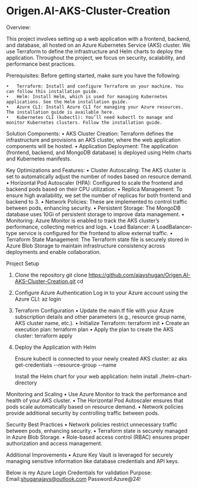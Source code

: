 # Origen.AI-AKS-Cluster-Creation

Overview:

This project involves setting up a web application with a frontend, backend, and database, all hosted on an Azure Kubernetes Service (AKS) cluster. We use Terraform to define the infrastructure and Helm charts to deploy the application. Throughout the project, we focus on security, scalability, and performance best practices.

Prerequisites:
    Before getting started, make sure you have the following:

    •	Terraform: Install and configure Terraform on your machine. You can follow this installation guide.
    •	Helm: Install Helm, which is used for managing Kubernetes applications. See the Helm installation guide.
    •	Azure CLI: Install Azure CLI for managing your Azure resources. The installation guide is available here.
    •	Kubernetes CLI (kubectl): You’ll need kubectl to manage and monitor Kubernetes clusters. Follow the installation guide.

Solution Components:
    •	AKS Cluster Creation: Terraform defines the infrastructure and provisions an AKS cluster, where the web application components will be hosted.
    •	Application Deployment: The application (frontend, backend, and MongoDB database) is deployed using Helm charts and Kubernetes manifests.

Key Optimizations and Features:
    •	Cluster Autoscaling: The AKS cluster is set to automatically adjust the number of nodes based on resource demand.
    •	Horizontal Pod Autoscaler (HPA): Configured to scale the frontend and backend pods based on their CPU utilization.
    •	Replica Management: To ensure high availability, we set the number of replicas for both frontend and backend to 3.
    •	Network Policies: These are implemented to control traffic between pods, enhancing security.
    •	Persistent Storage: The MongoDB database uses 10Gi of persistent storage to improve data management.
    •	Monitoring: Azure Monitor is enabled to track the AKS cluster’s performance, collecting metrics and logs.
    •	Load Balancer: A LoadBalancer-type service is configured for the frontend to allow external traffic.
    •	Terraform State Management: The Terraform state file is securely stored in Azure Blob Storage to maintain infrastructure consistency across 
       deployments and enable collaboration.

Project Setup
1. Clone the repository
		git clone https://github.com/ajayshugan/Origen.AI-AKS-Cluster-Creation.git
		cd <repository-directory>

2. Configure Azure Authentication
    Log in to your Azure account using the Azure CLI:
		az login

3. Terraform Configuration
  •	Update the main.tf file with your Azure subscription details and other parameters (e.g., resource group name, AKS cluster name, etc.).
  •	Initialize Terraform:
        terraform init
  •	Create an execution plan:
         terraform plan
  •	Apply the plan to create the AKS cluster:
       	terraform apply

4. Deploy the Application with Helm

     Ensure kubectl is connected to your newly created AKS cluster:
     az aks get-credentials --resource-group <your-resource-group> --name <your-cluster-name>

    Install the Helm chart for your web application:
	  helm install <release-name> ./helm-chart-directory


Monitoring and Scaling
      •	Use Azure Monitor to track the performance and health of your AKS cluster.
      •	The Horizontal Pod Autoscaler ensures that pods scale automatically based on resource demand.
      •	Network policies provide additional security by controlling traffic between pods.

Security Best Practices
      •	Network policies restrict unnecessary traffic between pods, enhancing security.
      •	Terraform state is securely managed in Azure Blob Storage.
      •	Role-based access control (RBAC) ensures proper authorization and access management.

Additional Improvements
      •	Azure Key Vault is leveraged for securely managing sensitive information like database credentials and API keys.

Below is my Azure Login Credentials for validation Purpose:
Email:shuganajays@outlook.com
Password:Azure@24!
